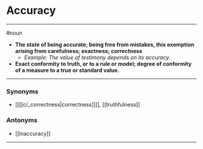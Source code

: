# Accuracy
---
#noun
- **The state of being accurate; being free from mistakes, this exemption arising from carefulness; exactness; correctness**
	- _Example: The value of testimony depends on its accuracy._
- **Exact conformity to truth, or to a rule or model; degree of conformity of a measure to a true or standard value.**
---
### Synonyms
- [[[[c/_correctness|correctness]]]], [[truthfulness]]
### Antonyms
- [[inaccuracy]]
---
